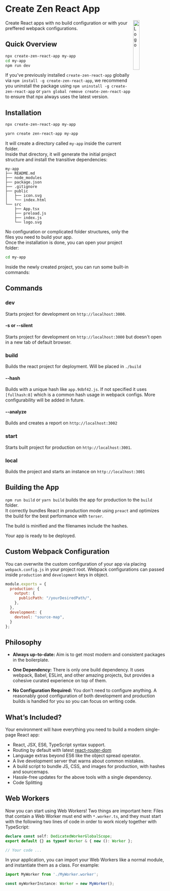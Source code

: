 # Create Zen React App

<img alt="Logo" align="right" src="https://create-react-app.dev/img/logo.svg" width="20%" />

Create React apps with no build configuration or with your preffered webpack configurations.

## Quick Overview

```sh
npx create-zen-react-app my-app
cd my-app
npm run dev
```

If you've previously installed `create-zen-react-app` globally via `npm install -g create-zen-react-app`, we recommend you uninstall the package using `npm uninstall -g create-zen-react-app` or `yarn global remove create-zen-react-app` to ensure that npx always uses the latest version.

## Installation
```sh
npx create-zen-react-app my-app
```
```sh
yarn create zen-react-app my-app
```
It will create a directory called `my-app` inside the current folder.<br>
Inside that directory, it will generate the initial project structure and install the transitive dependencies:

```
my-app
├── README.md
├── node_modules
├── package.json
├── .gitignore
├── public
│   ├── icon.svg
│   └── index.html
└── src
    ├── App.tsx
    ├── preload.js
    ├── index.js
    └── logo.svg
```

No configuration or complicated folder structures, only the files you need to build your app.<br>
Once the installation is done, you can open your project folder:

```sh
cd my-app
```

Inside the newly created project, you can run some built-in commands:

## Commands

### dev
Starts project for development on `http://localhost:3000`.

#### -s or --silent
Starts project for development on `http://localhost:3000` but doesn't open in a new tab of default browser.

### build
Builds the react project for deployment. Will be placed in `./build`

#### --hash
Builds with a unique hash like `app.9dbf42.js`. If not specified it uses `[fullhash:8]` which is a common hash usage in webpack configs. More configurability will be added in future.

#### --analyze
Builds and creates a report on `http://localhost:3002`

### start
Starts built project for production on `http://localhost:3001`.

### local
Builds the project and starts an instance on `http://localhost:3001`


## Building the App

`npm run build` or `yarn build` builds the app for production to the `build` folder.<br>
It correctly bundles React in production mode using `preact` and optimizes the build for the best performance with `terser`.

The build is minified and the filenames include the hashes.<br>

Your app is ready to be deployed.

## Custom Webpack Configuration

You can overwrite the custom configuration of your app via placing `webpack.config.js` in your project root. Webpack configurations can passed inside `production` and `development` keys in object.
```js
module.exports = {
  production: {
    output: {
      publicPath: "/yourDesiredPath/",
    },
  },
  development: {
    devtool: "source-map",
  }
};

```


## Philosophy

- **Always up-to-date:** Aim is to get most modern and consistent packages in the boilerplate.

- **One Dependency:** There is only one build dependency. It uses webpack, Babel, ESLint, and other amazing projects, but provides a cohesive curated experience on top of them.

- **No Configuration Required:** You don't need to configure anything. A reasonably good configuration of both development and production builds is handled for you so you can focus on writing code.

## What’s Included?

Your environment will have everything you need to build a modern single-page React app:

- React, JSX, ES6, TypeScript  syntax support.
- Routing by default with latest [react-router-dom](https://github.com/remix-run/react-router)
- Language extras beyond ES6 like the object spread operator.
- A live development server that warns about common mistakes.
- A build script to bundle JS, CSS, and images for production, with hashes and sourcemaps.
- Hassle-free updates for the above tools with a single dependency.
- Code Splitting

## Web Workers

Now you can start using Web Workers! Two things are important here: Files that contain a Web Worker must end with `*.worker.ts`, and they
must start with the following two lines of code in order to work nicely together with TypeScript:

```ts
declare const self: DedicatedWorkerGlobalScope;
export default {} as typeof Worker & { new (): Worker };

// Your code ...
```

In your application, you can import your Web Workers like a normal module, and instantiate them as a class. For example:

```ts
import MyWorker from './MyWorker.worker';

const myWorkerInstance: Worker = new MyWorker();
```